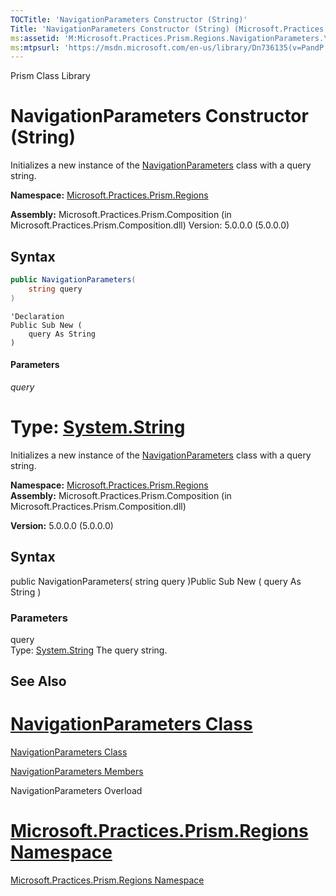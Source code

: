 ```yaml
---
TOCTitle: 'NavigationParameters Constructor (String)'
Title: 'NavigationParameters Constructor (String) (Microsoft.Practices.Prism.Regions)'
ms:assetid: 'M:Microsoft.Practices.Prism.Regions.NavigationParameters.\#ctor(System.String)'
ms:mtpsurl: 'https://msdn.microsoft.com/en-us/library/Dn736135(v=PandP.50)'
---
```


Prism Class Library

# NavigationParameters Constructor (String)

Initializes a new instance of the [NavigationParameters](https://msdn.microsoft.com/en-us/library/microsoft.practices.prism.regions.navigationparameters(v=pandp.50)) class with a query string.

**Namespace:** [Microsoft.Practices.Prism.Regions](https://msdn.microsoft.com/n:microsoft.practices.prism.regions)

**Assembly:** Microsoft.Practices.Prism.Composition (in Microsoft.Practices.Prism.Composition.dll) Version: 5.0.0.0 (5.0.0.0)

##  Syntax

```C#
public NavigationParameters(
	string query 
)
```

```VB
'Declaration
Public Sub New ( 
	query As String
)
```

#### Parameters

_query_

Type: [System.String](http://msdn2.microsoft.com/en-us/library/s1wwdcbf)
=======
Initializes a new instance of the [NavigationParameters](https://msdn.microsoft.com/library/microsoft.practices.prism.regions.navigationparameters) class with a query string.

**Namespace:** [Microsoft.Practices.Prism.Regions](https://msdn.microsoft.com/library/microsoft.practices.prism.regions)
**Assembly:** Microsoft.Practices.Prism.Composition (in Microsoft.Practices.Prism.Composition.dll)

**Version:** 5.0.0.0 (5.0.0.0)

## Syntax


public NavigationParameters( string query )Public Sub New ( query As String )

### Parameters

query  
Type: [System.String](http://msdn.microsoft.com/en-us/library/s1wwdcbf)
The query string.

## See Also

[NavigationParameters Class](https://msdn.microsoft.com/en-us/library/microsoft.practices.prism.regions.navigationparameters(v=pandp.50))
=======

[NavigationParameters Class](https://msdn.microsoft.com/library/microsoft.practices.prism.regions.navigationparameters)

[NavigationParameters Members](https://msdn.microsoft.com/en-us/library/microsoft.practices.prism.regions.navigationparameters_members(v=pandp.50))

NavigationParameters Overload

[Microsoft.Practices.Prism.Regions Namespace](https://msdn.microsoft.com/en-us/library/microsoft.practices.prism.regions(v=pandp.50))
=======
[Microsoft.Practices.Prism.Regions Namespace](https://msdn.microsoft.com/library/microsoft.practices.prism.regions)
